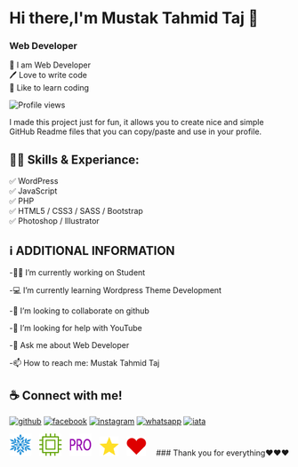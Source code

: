 <!-- ![Web Developar](https://scontent.fcgp17-1.fna.fbcdn.net/v/t1.6435-9/61774522_433043050808104_4445753328495755264_n.jpg?_nc_cat=111&ccb=1-5&_nc_sid=e3f864&_nc_ohc=zK7u7AwnC9AAX9H3Jhp&_nc_ht=scontent.fcgp17-1.fna&oh=bfe81eb6dcb12a798d23a5ae9a9e554e&oe=61A73C67) -->
# Hi there,I'm Mustak Tahmid Taj 👋
### Web Developer
<p>
👑 I am Web Developer <br> 
🖊️ Love to write code <br> 
🎤 Like to learn coding </p> 

![Profile views](https://gpvc.arturio.dev/mustak8258) 

I made this project just for fun, it allows you to create nice and simple GitHub Readme files that you can copy/paste and use in your profile.

## 👨‍💻 Skills & Experiance: 
✅ WordPress <br> 
✅ JavaScript <br>
✅ PHP <br>
✅ HTML5 / CSS3 / SASS / Bootstrap <br>
✅ Photoshop / Illustrator <br>

## ℹ ADDITIONAL INFORMATION

-👨‍🎓 I’m currently working on Student 

-💻 I’m currently learning Wordpress Theme Development 

-👯 I’m looking to collaborate on github 

-🤔 I’m looking for help with YouTube 

-💬 Ask me about Web Developer 

-📫 How to reach me: Mustak Tahmid Taj 

## ☕ Connect with me!

[<img src='https://cdn.jsdelivr.net/npm/simple-icons@3.0.1/icons/github.svg' alt='github' height='40'>](https://github.com/mustak8258)  [<img src='https://cdn.jsdelivr.net/npm/simple-icons@3.0.1/icons/facebook.svg' alt='facebook' height='40'>](https://www.facebook.com/mustaktahmidtaj)  [<img src='https://cdn.jsdelivr.net/npm/simple-icons@3.0.1/icons/instagram.svg' alt='instagram' height='40'>](https://www.instagram.com/mustaktahmidtaj/)  [<img src='https://cdn.jsdelivr.net/npm/simple-icons@3.0.1/icons/whatsapp.svg' alt='whatsapp' height='40'>](mustaktahmidtaj)  [<img src='https://cdn.jsdelivr.net/npm/simple-icons@3.0.1/icons/iata.svg' alt='iata' height='40'>](mustaktahmidtaj)  

<a href='https://archiveprogram.github.com/'><img src='https://raw.githubusercontent.com/acervenky/animated-github-badges/master/assets/acbadge.gif' width='40' height='40'></a> <a href='https://docs.github.com/en/developers'><img src='https://raw.githubusercontent.com/acervenky/animated-github-badges/master/assets/devbadge.gif' width='40' height='40'></a> <a href='https://github.com/pricing'><img src='https://raw.githubusercontent.com/acervenky/animated-github-badges/master/assets/pro.gif' width='40' height='40'></a> <a href='https://stars.github.com/'><img src='https://raw.githubusercontent.com/acervenky/animated-github-badges/master/assets/starbadge.gif' width='35' height='35'></a> <a href='https://docs.github.com/en/github/supporting-the-open-source-community-with-github-sponsors'><img src='https://raw.githubusercontent.com/acervenky/animated-github-badges/master/assets/sponsorbadge.gif' width='35' height='35'></a> 
                                                                     ### Thank you for everything❤❤❤
